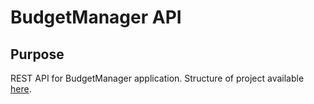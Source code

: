 # BudgetManager API
## Purpose
REST API for BudgetManager application. Structure of project available [here](docs%2FPROJECT_STRUCTURE.md).
